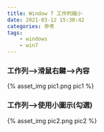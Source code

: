 ```yaml
---
title: Window 7 工作列縮小
date: 2021-03-12 15:30:42
categories: 參考
tags:
	- windows
	- win7
---
```


### 工作列-->滑鼠右鍵-->內容
<div style="width:500px">
	{% asset_img pic1.png pic1 %}
</div>

### 工作列-->使用小圖示(勾選)
<div style="width:500px">
	{% asset_img pic2.png pic2 %}
</div>


